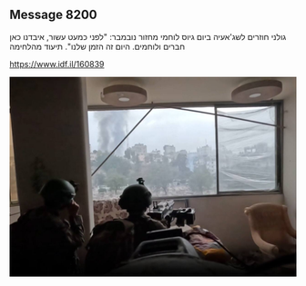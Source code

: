## Message 8200

גולני חוזרים לשג'אעיה ביום גיוס לוחמי מחזור נובמבר:
"לפני כמעט עשור, איבדנו כאן חברים ולוחמים. היום זה הזמן שלנו". תיעוד מהלחימה

https://www.idf.il/160839

![Photo](./8200/8200_photo.jpg)
